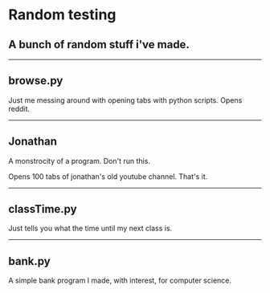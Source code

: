 # Random testing
## A bunch of random stuff i've made.

---

## browse.py
Just me messing around with opening tabs with python scripts. Opens reddit.

---

## Jonathan
A monstrocity of a program. Don't run this.

Opens 100 tabs of jonathan's old youtube channel. That's it.

---

## classTime.py
Just tells you what the time until my next class is.

---

## bank.py
A simple bank program I made, with interest, for computer science.
